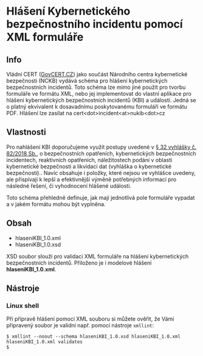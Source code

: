 # Hlášení Kybernetického bezpečnostního incidentu pomocí XML formuláře
## Info
Vládní CERT ([GovCERT.CZ](www.govcert.cz)) jako součást Národního centra kybernetické bezpečnosti (NCKB) vydává schéma pro hlášení kybernetických bezpečnostních incidentů. Toto schéma lze mimo jiné použít pro tvorbu formuláře ve formátu XML, nebo jej implementovat do vlastní aplikace pro hlášení kybernetických bezpečnostních incidentů (KBI) a událostí. Jedná se o platný ekvivalent k dosavadnímu poskytovanému formuláři ve formátu PDF. Hlášení lze zasílat na cert\<dot\>incident\<at\>nukib\<dot\>cz

## Vlastnosti
Pro nahlášení KBI doporučujeme využít postupy uvedené v [§ 32 vyhlášky č. 82/2018 Sb.](https://www.govcert.cz/download/kii-vis/NovaVKB/VKB_82-2018sb.pdf), o bezpečnostních opatřeních, kybernetických bezpečnostních incidentech, reaktivních opatřeních, náležitostech podání v oblasti kybernetické bezpečnosti a likvidaci dat (vyhláška o kybernetické bezpečnosti).. Navíc obsahuje i položky, které nejsou ve vyhlášce uvedeny, ale přispívají k lepší a efektivnější výměně potřebných informací pro následné řešení, či vyhodnocení hlášené události.

Toto schéma přehledně definuje, jak mají jednotlivá pole formuláře vypadat a v jakém formátu mohou být vyplněna.

## Obsah
- hlaseniKBI_1.0.xml
- hlaseniKBI_1.0.xsd

XSD soubor slouží pro validaci XML formuláře na hlášení kybernetických
bezpečnostních incidentů. Přiloženo je i modelové hlášení
**hlaseniKBI_1.0.xml**.

## Nástroje
### Linux shell
Při přípravě hlášení pomocí XML souboru si můžete ověřit, že Vámi
připravený soubor je validní např. pomocí nástroje `xmllint`:

```shell
$ xmllint --noout --schema hlaseniKBI_1.0.xsd hlaseniKBI_1.0.xml  
hlaseniKBI_1.0.xml validates  
$  
```
